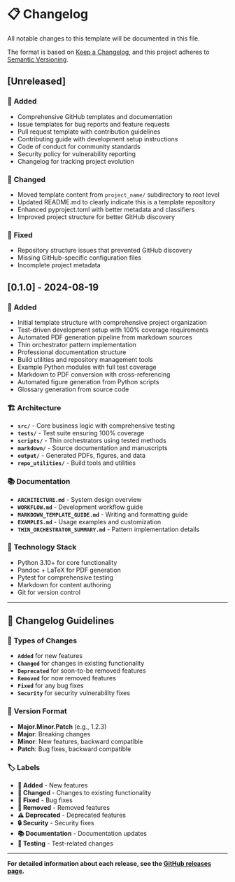 # 📋 Changelog

All notable changes to this template will be documented in this file.

The format is based on [Keep a Changelog](https://keepachangelog.com/en/1.0.0/),
and this project adheres to [Semantic Versioning](https://semver.org/spec/v2.0.0.html).

## [Unreleased]

### 🚀 **Added**
- Comprehensive GitHub templates and documentation
- Issue templates for bug reports and feature requests
- Pull request template with contribution guidelines
- Contributing guide with development setup instructions
- Code of conduct for community standards
- Security policy for vulnerability reporting
- Changelog for tracking project evolution

### 🔧 **Changed**
- Moved template content from `project_name/` subdirectory to root level
- Updated README.md to clearly indicate this is a template repository
- Enhanced pyproject.toml with better metadata and classifiers
- Improved project structure for better GitHub discovery

### 🐛 **Fixed**
- Repository structure issues that prevented GitHub discovery
- Missing GitHub-specific configuration files
- Incomplete project metadata

## [0.1.0] - 2024-08-19

### 🚀 **Added**
- Initial template structure with comprehensive project organization
- Test-driven development setup with 100% coverage requirements
- Automated PDF generation pipeline from markdown sources
- Thin orchestrator pattern implementation
- Professional documentation structure
- Build utilities and repository management tools
- Example Python modules with full test coverage
- Markdown to PDF conversion with cross-referencing
- Automated figure generation from Python scripts
- Glossary generation from source code

### 🏗️ **Architecture**
- **`src/`** - Core business logic with comprehensive testing
- **`tests/`** - Test suite ensuring 100% coverage
- **`scripts/`** - Thin orchestrators using tested methods
- **`markdown/`** - Source documentation and manuscripts
- **`output/`** - Generated PDFs, figures, and data
- **`repo_utilities/`** - Build tools and utilities

### 📚 **Documentation**
- **`ARCHITECTURE.md`** - System design overview
- **`WORKFLOW.md`** - Development workflow guide
- **`MARKDOWN_TEMPLATE_GUIDE.md`** - Writing and formatting guide
- **`EXAMPLES.md`** - Usage examples and customization
- **`THIN_ORCHESTRATOR_SUMMARY.md`** - Pattern implementation details

### 🔧 **Technology Stack**
- Python 3.10+ for core functionality
- Pandoc + LaTeX for PDF generation
- Pytest for comprehensive testing
- Markdown for content authoring
- Git for version control

---

## 📝 **Changelog Guidelines**

### 🔄 **Types of Changes**
- **`Added`** for new features
- **`Changed`** for changes in existing functionality
- **`Deprecated`** for soon-to-be removed features
- **`Removed`** for now removed features
- **`Fixed`** for any bug fixes
- **`Security`** for security vulnerability fixes

### 📅 **Version Format**
- **Major.Minor.Patch** (e.g., 1.2.3)
- **Major**: Breaking changes
- **Minor**: New features, backward compatible
- **Patch**: Bug fixes, backward compatible

### 🏷️ **Labels**
- **🚀 Added** - New features
- **🔧 Changed** - Changes to existing functionality
- **🐛 Fixed** - Bug fixes
- **🚫 Removed** - Removed features
- **⚠️ Deprecated** - Deprecated features
- **🔒 Security** - Security fixes
- **📚 Documentation** - Documentation updates
- **🧪 Testing** - Test-related changes

---

**For detailed information about each release, see the [GitHub releases page](https://github.com/docxology/template/releases).**

